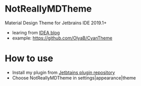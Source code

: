 # NotReallyMDTheme
Material Design Theme for Jetbrains IDE 2019.1+

* learing from [IDEA blog](https://blog.jetbrains.com/idea/2019/03/brighten-up-your-day-add-color-to-intellij-idea/)
* example: https://github.com/OlyaB/CyanTheme

# How to use
* Install my plugin from [Jetbtains plugin repository](https://plugins.jetbrains.com/plugin/12134-material-design-dark-theme)
* Choose NotReallyMDTheme in settings|appearance|theme
